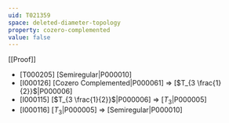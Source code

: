```yaml
---
uid: T021359
space: deleted-diameter-topology
property: cozero-complemented
value: false
---
```

[[Proof]]

* [T000205] [Semiregular|P000010]
* [I000126] [Cozero Complemented|P000061] => [$T_{3 \frac{1}{2}}$|P000006]
* [I000115] [$T_{3 \frac{1}{2}}$|P000006] => [$T_3$|P000005]
* [I000116] [$T_3$|P000005] => [Semiregular|P000010]

